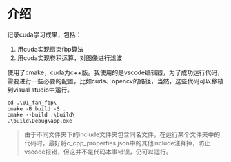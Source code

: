 # 介绍

记录cuda学习成果，包括：

1. 用cuda实现扇束fbp算法
2. 用cuda实现卷积运算，对图像进行滤波

使用了cmake，cuda为c++版。我使用的是vscode编辑器，为了成功运行代码，需要进行一些必要的配置，比如cuda、opencv的路径，当然，这些代码可以移植到visual studio中运行。

```shell
cd .\01_fan_fbp\
cmake -B build -S .
cmake --build .\build\
.\build\Debug\app.exe
```

> 由于不同文件夹下的include文件夹包含同名文件，在运行某个文件夹中的代码时，最好将c_cpp_properties.json中的其他include注释掉，防止vscode报错，但这并不是代码本事错误，仍可以运行。
